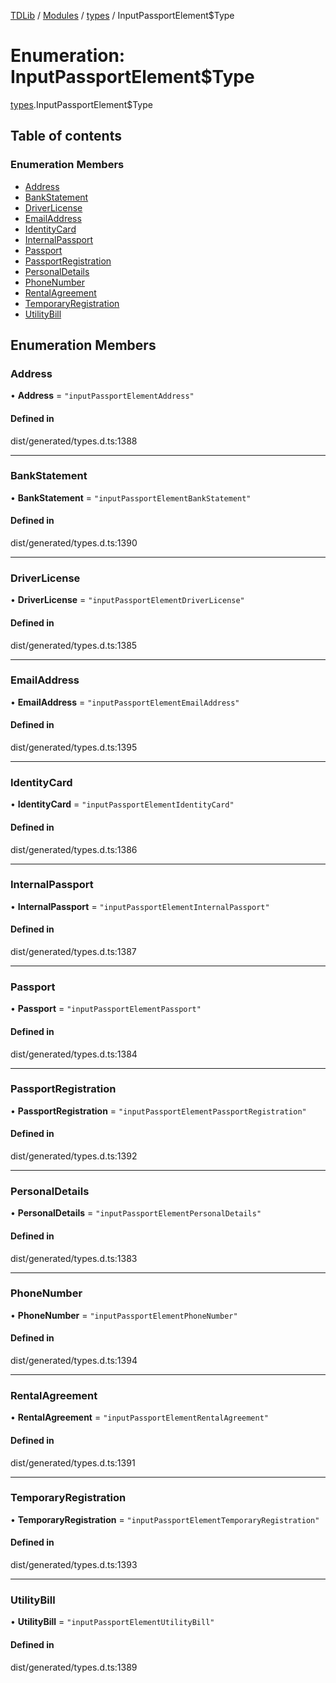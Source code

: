 [TDLib](../README.md) / [Modules](../modules.md) / [types](../modules/types.md) / InputPassportElement$Type

# Enumeration: InputPassportElement$Type

[types](../modules/types.md).InputPassportElement$Type

## Table of contents

### Enumeration Members

- [Address](types.InputPassportElement_Type.md#address)
- [BankStatement](types.InputPassportElement_Type.md#bankstatement)
- [DriverLicense](types.InputPassportElement_Type.md#driverlicense)
- [EmailAddress](types.InputPassportElement_Type.md#emailaddress)
- [IdentityCard](types.InputPassportElement_Type.md#identitycard)
- [InternalPassport](types.InputPassportElement_Type.md#internalpassport)
- [Passport](types.InputPassportElement_Type.md#passport)
- [PassportRegistration](types.InputPassportElement_Type.md#passportregistration)
- [PersonalDetails](types.InputPassportElement_Type.md#personaldetails)
- [PhoneNumber](types.InputPassportElement_Type.md#phonenumber)
- [RentalAgreement](types.InputPassportElement_Type.md#rentalagreement)
- [TemporaryRegistration](types.InputPassportElement_Type.md#temporaryregistration)
- [UtilityBill](types.InputPassportElement_Type.md#utilitybill)

## Enumeration Members

### Address

• **Address** = ``"inputPassportElementAddress"``

#### Defined in

dist/generated/types.d.ts:1388

___

### BankStatement

• **BankStatement** = ``"inputPassportElementBankStatement"``

#### Defined in

dist/generated/types.d.ts:1390

___

### DriverLicense

• **DriverLicense** = ``"inputPassportElementDriverLicense"``

#### Defined in

dist/generated/types.d.ts:1385

___

### EmailAddress

• **EmailAddress** = ``"inputPassportElementEmailAddress"``

#### Defined in

dist/generated/types.d.ts:1395

___

### IdentityCard

• **IdentityCard** = ``"inputPassportElementIdentityCard"``

#### Defined in

dist/generated/types.d.ts:1386

___

### InternalPassport

• **InternalPassport** = ``"inputPassportElementInternalPassport"``

#### Defined in

dist/generated/types.d.ts:1387

___

### Passport

• **Passport** = ``"inputPassportElementPassport"``

#### Defined in

dist/generated/types.d.ts:1384

___

### PassportRegistration

• **PassportRegistration** = ``"inputPassportElementPassportRegistration"``

#### Defined in

dist/generated/types.d.ts:1392

___

### PersonalDetails

• **PersonalDetails** = ``"inputPassportElementPersonalDetails"``

#### Defined in

dist/generated/types.d.ts:1383

___

### PhoneNumber

• **PhoneNumber** = ``"inputPassportElementPhoneNumber"``

#### Defined in

dist/generated/types.d.ts:1394

___

### RentalAgreement

• **RentalAgreement** = ``"inputPassportElementRentalAgreement"``

#### Defined in

dist/generated/types.d.ts:1391

___

### TemporaryRegistration

• **TemporaryRegistration** = ``"inputPassportElementTemporaryRegistration"``

#### Defined in

dist/generated/types.d.ts:1393

___

### UtilityBill

• **UtilityBill** = ``"inputPassportElementUtilityBill"``

#### Defined in

dist/generated/types.d.ts:1389
